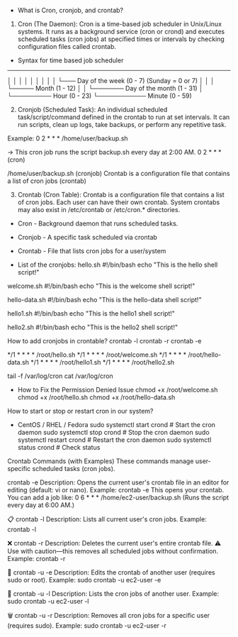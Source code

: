 * What is Cron, cronjob, and crontab?
1. Cron (The Daemon): Cron is a time-based job scheduler in Unix/Linux systems. It runs as a background service (cron or crond) and executes scheduled tasks (cron jobs) at specified times or intervals by checking configuration files called crontab.

* Syntax for time based job scheduler
* * * * *
│ │ │ │ │
│ │ │ │ └─── Day of the week (0 - 7) (Sunday = 0 or 7)
│ │ │ └───── Month (1 - 12)
│ │ └─────── Day of the month (1 - 31)
│ └───────── Hour (0 - 23)
└─────────── Minute (0 - 59)

2. Cronjob (Scheduled Task): An individual scheduled task/script/command defined in the crontab to run at set intervals. It can run scripts, clean up logs, take backups, or perform any repetitive task.

Example:
0 2 \* \* \* /home/user/backup.sh

→ This cron job runs the script backup.sh every day at 2:00 AM.
0 2 \* \* \* (cron)

/home/user/backup.sh (cronjob)
Crontab is a configuration file that contains a list of cron jobs (crontab)

3. Crontab (Cron Table): Crontab is a configuration file that contains a list of cron jobs. Each user can have their own crontab. System crontabs may also exist in /etc/crontab or /etc/cron.\* directories.

* Cron - Background daemon that runs scheduled tasks.
* Cronjob - A specific task scheduled via crontab
* Crontab - File that lists cron jobs for a user/system

* List of the cronjobs:
hello.sh
#!/bin/bash
echo "This is the hello shell script!"

welcome.sh
#!/bin/bash
echo "This is the welcome shell script!"

hello-data.sh
#!/bin/bash
echo "This is the hello-data shell script!"

hello1.sh
#!/bin/bash
echo "This is the hello1 shell script!"

hello2.sh
#!/bin/bash
echo "This is the hello2 shell script!"

How to add cronjobs in crontable?
crontab -l
crontab -r
crontab -e

*/1 * * * * /root/hello.sh
*/1 * * * * /root/welcome.sh
*/1 * * * * /root/hello-data.sh
*/1 * * * * /root/hello1.sh
*/1 * * * * /root/hello2.sh

tail -f /var/log/cron
cat /var/log/cron

* How to Fix the Permission Denied Issue
chmod +x /root/welcome.sh
chmod +x /root/hello.sh
chmod +x /root/hello-data.sh

How to start or stop or restart cron in our system?
* CentOS / RHEL / Fedora
sudo systemctl start crond       # Start the cron daemon
sudo systemctl stop crond        # Stop the cron daemon
sudo systemctl restart crond     # Restart the cron daemon
sudo systemctl status crond      # Check status

Crontab Commands (with Examples)
These commands manage user-specific scheduled tasks (cron jobs).

crontab -e
Description: Opens the current user's crontab file in an editor for editing (default: vi or nano).
Example:
crontab -e
This opens your crontab. You can add a job like:
0 6 * * * /home/ec2-user/backup.sh
(Runs the script every day at 6:00 AM.)

📋 crontab -l
Description: Lists all current user's cron jobs.
Example:
crontab -l

❌ crontab -r
Description: Deletes the current user's entire crontab file. ⚠️ Use with caution—this removes all scheduled jobs without confirmation.
Example:
crontab -r

👤 crontab -u <username> -e
Description: Edits the crontab of another user (requires sudo or root).
Example:
sudo crontab -u ec2-user -e

👀 crontab -u <username> -l
Description: Lists the cron jobs of another user.
Example:
sudo crontab -u ec2-user -l

🗑️ crontab -u <username> -r
Description: Removes all cron jobs for a specific user (requires sudo).
Example:
sudo crontab -u ec2-user -r
















